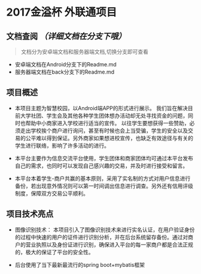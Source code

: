 # 2017金溢杯 外联通项目

## 文档查阅 ***（详细文档在分支下哦）***
> 文档分为安卓端文档和服务器端文档,切换分支即可查看
- 安卓端文档在Android分支下的Readme.md
- 服务器端文档在back分支下的Readme.md

## 项目概述
 - 本项目主题为智慧校园，以Android端APP的形式进行展示。
我们旨在解决目前大学社团、学生会及其他各种学生团体想办活动却无处寻找资金的问题，同时也帮助中小商家进入学校进行适当的宣传。
以往学生要想获得一些赞助，必须走出学校挨个商户进行询问，甚至有时候也会上当受骗，学生的安全以及交易的公平难以得到保证。另外商家如果想进校宣传，也缺乏有效途径与有关的学生进行联络，影响了许多活动的进行。

 - 本平台主要作为信息交流平台使用，学生团体和商家团体均可通过本平台发布自己的需求，也同时可以发现自己感兴趣的交易，并及时进行接受和留言。
 
 - 本平台本着学生-商户共赢的基本原则，采用了实名制的方式对用户信息进行备份，若出现意外情况则可以第一时间调出信息进行调查。另外还有信用评级制度，保障双方交易公平顺利。
   
## 项目技术亮点
 - 图像识别技术：
 本项目引入了图像识别技术来进行实名认证，在用户验证身份的过程中快速的用户的证件进行识别分析，并在后台系统留存备份。通过对商户的营业执照以及身份证进行识别，确保进入平台的每一家商户都是合法正规的，极大的保证了平台的安全性。
 
 - 后台使用了当下最新最流行的spring boot+mybatis框架







 

